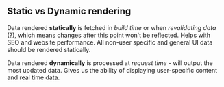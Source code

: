 ## Static vs Dynamic rendering

Data rendered **statically** is fetched in _build time_ or when _revalidating data_ (?), which means changes after this point won't be reflected. Helps with SEO and website performance. All non-user specific and general UI data should be rendered statically.

Data rendered **dynamically** is processed at _request time_ - will output the most updated data. Gives us the ability of displaying user-specific content and real time data.
